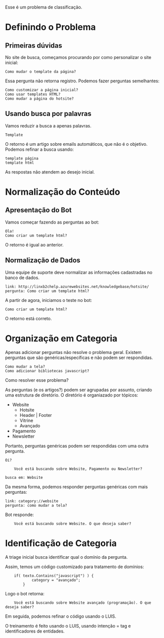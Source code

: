 Esse é um problema de classificação.

# Definindo o Problema

## Primeiras dúvidas

No site de busca, começamos procurando por como personalizar o site inicial:

    Como mudar o template da página? 

Essa pergunta não retorna registro. Podemos fazer perguntas semelhantes:

    Como customizar a página inicial?
    Como usar templates HTML?
    Como mudar a página do hotsite?

## Usando busca por palavras

Vamos reduzir a busca a apenas palavras.

    Template

O retorno é um artigo sobre emails automáticos, que não é o objetivo. Podemos 
refinar a busca usando:

    template página
    template html

As respostas não atendem ao desejo inicial.


# Normalização do Conteúdo

## Apresentação do Bot

Vamos começar fazendo as perguntas ao bot:

    Ola!
    Como criar um template html?

O retorno é igual ao anterior.

## Normalização de Dados

Uma equipe de suporte deve normalizar as informações cadastradas no banco de dados.

    link: http://linxb2chelp.azurewebsites.net/knowledgebase/hotsite/
    pergunta: Como criar um template html?

A partir de agora, iniciamos o teste no bot:

    Como criar um template html?

O retorno está correto.    


# Organização em Categoria

Apenas adicionar perguntas não resolve o problema geral.
Existem perguntas que são genéricas/específicas e não podem ser respondidas.

    Como mudar a tela?
    Como adicionar bibliotecas javascript?

Como resolver esse problema?

As perguntas (e os artigos?) podem ser agrupadas por assunto, criando uma
estrutura de diretório. O diretório é organiazado por tópicos:

* Website 
    * Hotsite
    * Header | Footer
    * Vitrine
    * Avançado
* Pagamento
* Newsletter

Portanto, perguntas genéricas podem ser respondidas com uma outra pergunta.

    Oi?

``` 
    Você está buscando sobre Website, Pagamento ou Newsletter? 
```

    busca em: Website

Da mesma forma, podemos responder perguntas genéricas com mais perguntas: 

    link: category://website
    pergunta: como mudar a tela?

Bot responde:

```
    Você está buscando sobre Website. O que deseja saber?
```



# Identificação de Categoria

A triage inicial busca identificar qual o domínio da pergunta. 

Assim, temos um código customizado para tratamento de domínios:

```
    if( texto.Contains("javascript") ) {
            category = "avançado";
        }
```

Logo o bot retorna:

```
    Você está buscando sobre Website avançado (programação). O que deseja saber?
```

Em seguida, podemos refinar o código usando o LUIS.

O treinamento é feito usando o LUIS, usando intenção = tag e identificadores de
entidades.